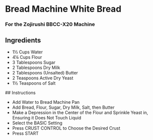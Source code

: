 # Bread Machine White Bread
### For the Zojirushi BBCC-X20 Machine
## Ingredients
<ul>
<li> 1½ Cups Water
<li> 4¼ Cups Flour
<li> 3 Tablespoons Sugar
<li> 2 Tablespoons Dry Milk
<li> 2 Tablespoons (Unsalted) Butter
<li> 2 Teaspoons Active Dry Yeast
<li> 1½ Teaspoons of Salt
</ul>
## Instructions
<ul>
<li> Add Water to Bread Machine Pan
<li> Add Bread, Flour, Sugar, Dry Milk, Salt, then Butter
<li> Make a Depression in the Center of the Flour and Sprinkle Yeast in, Ensuring it Does Not Touch Liquid
<li> Select the BASIC Setting
<li> Press CRUST CONTROL to Choose the Desired Crust
<li> Press START 
</ul>